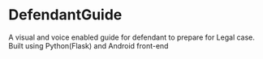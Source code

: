 # DefendantGuide
A visual and voice enabled guide for defendant to prepare for Legal case. Built using Python(Flask) and Android front-end
